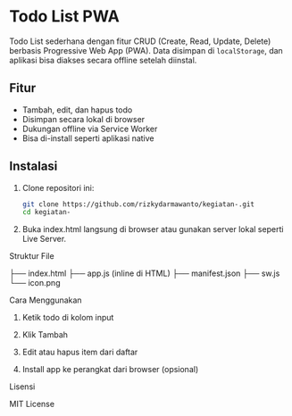 # Todo List PWA

Todo List sederhana dengan fitur CRUD (Create, Read, Update, Delete) berbasis Progressive Web App (PWA). Data disimpan di `localStorage`, dan aplikasi bisa diakses secara offline setelah diinstal.

## Fitur

- Tambah, edit, dan hapus todo
- Disimpan secara lokal di browser
- Dukungan offline via Service Worker
- Bisa di-install seperti aplikasi native

## Instalasi

1. Clone repositori ini:
   ```bash
   git clone https://github.com/rizkydarmawanto/kegiatan-.git
   cd kegiatan-

2. Buka index.html langsung di browser atau gunakan server lokal seperti Live Server.

Struktur File

├── index.html
├── app.js (inline di HTML)
├── manifest.json
├── sw.js
└── icon.png

Cara Menggunakan

1. Ketik todo di kolom input


2. Klik Tambah


3. Edit atau hapus item dari daftar


4. Install app ke perangkat dari browser (opsional)



Lisensi

MIT License 


